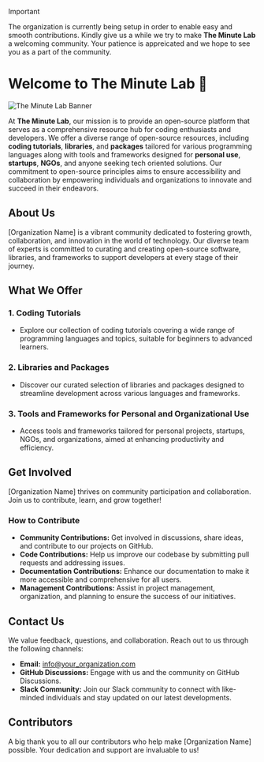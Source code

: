 > [!important]
> The organization is currently being setup in order to enable easy and smooth contributions. Kindly give us a while we try to make **The Minute Lab** a welcoming community. Your patience is appreicated and we hope to see you as a part of the community.

# Welcome to The Minute Lab 👋
![The Minute Lab Banner](https://github.com/The-Minute-Lab/.github/assets/75054354/8d5d7a15-a263-45e4-b687-9f4581c213b6)

<!--
![Medium](https://img.shields.io/badge/Medium-12100E?style=for-the-badge&logo=medium&logoColor=white)
![Hashnode](https://img.shields.io/badge/Hashnode-2962FF?style=for-the-badge&logo=hashnode&logoColor=white)
![Dev.to blog](https://img.shields.io/badge/dev.to-0A0A0A?style=for-the-badge&logo=dev.to&logoColor=white)
-->

At **The Minute Lab**, our mission is to provide an open-source platform that serves as a comprehensive resource hub for coding enthusiasts and developers. We offer a diverse range of open-source resources, including **coding tutorials**, **libraries**, and **packages** tailored for various programming languages along with tools and frameworks designed for **personal use**, **startups**, **NGOs**, and anyone seeking tech oriented solutions. Our commitment to open-source principles aims to ensure accessibility and collaboration by empowering individuals and organizations to innovate and succeed in their endeavors.

## About Us

[Organization Name] is a vibrant community dedicated to fostering growth, collaboration, and innovation in the world of technology. Our diverse team of experts is committed to curating and creating open-source software, libraries, and frameworks to support developers at every stage of their journey.

## What We Offer

### 1. Coding Tutorials
- Explore our collection of coding tutorials covering a wide range of programming languages and topics, suitable for beginners to advanced learners.

### 2. Libraries and Packages
- Discover our curated selection of libraries and packages designed to streamline development across various languages and frameworks.

### 3. Tools and Frameworks for Personal and Organizational Use
- Access tools and frameworks tailored for personal projects, startups, NGOs, and organizations, aimed at enhancing productivity and efficiency.

## Get Involved

[Organization Name] thrives on community participation and collaboration. Join us to contribute, learn, and grow together!

### How to Contribute

- **Community Contributions:** Get involved in discussions, share ideas, and contribute to our projects on GitHub.
- **Code Contributions:** Help us improve our codebase by submitting pull requests and addressing issues.
- **Documentation Contributions:** Enhance our documentation to make it more accessible and comprehensive for all users.
- **Management Contributions:** Assist in project management, organization, and planning to ensure the success of our initiatives.

## Contact Us

We value feedback, questions, and collaboration. Reach out to us through the following channels:

- **Email:** [info@your_organization.com](mailto:info@your_organization.com)
- **GitHub Discussions:** Engage with us and the community on GitHub Discussions.
- **Slack Community:** Join our Slack community to connect with like-minded individuals and stay updated on our latest developments.

## Contributors

A big thank you to all our contributors who help make [Organization Name] possible. Your dedication and support are invaluable to us!

